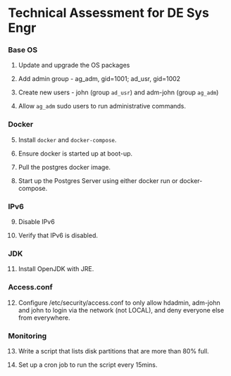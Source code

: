 # Technical Assessment for DE Sys Engr

### Base OS
1. Update and upgrade the OS packages

2. Add admin group - ag_adm, gid=1001; ad_usr, gid=1002

3. Create new users - john (group `ad_usr`) and adm-john (group `ag_adm`)

4. Allow `ag_adm` sudo users to run administrative commands.

### Docker
5. Install `docker` and `docker-compose`. 

6. Ensure docker is started up at boot-up.

7. Pull the postgres docker image.

8. Start up the Postgres Server using either docker run or docker-compose.

### IPv6
9. Disable IPv6

10. Verify that IPv6 is disabled.

### JDK
11. Install OpenJDK with JRE.

### Access.conf
12. Configure /etc/security/access.conf to only allow hdadmin, adm-john and john to login via the network (not LOCAL), and deny everyone else from everywhere.

### Monitoring
13. Write a script that lists disk partitions that are more than 80% full.

14. Set up a cron job to run the script every 15mins.
